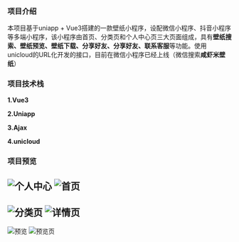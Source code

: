 ### 项目介绍

本项目基于uniapp + Vue3搭建的一款壁纸小程序，设配微信小程序、抖音小程序等多端小程序，该小程序由首页、分类页和个人中心页三大页面组成，具有**壁纸搜索、壁纸预览、壁纸下载、分享好友、分享好友、联系客服**等功能。使用unicloud的URL化开发的接口，目前在微信小程序已经上线（微信搜索**咸虾米壁纸**）

### 项目技术栈

**1.Vue3**

**2.Uniapp**

**3.Ajax**

**4.unicloud**

### 项目预览

![个人中心](/common/images/image.png)
![首页](/common/images/[V80_XXVFUD$VZOPQ6$2[YX.png)
-----

![分类页](/common/images/VLBB84D@6T3R9M@AS_@3HJ4.png)
![详情页](/common/images/EL`$[733[[RW2I5GEDAMAEM.png)
-----

![预览](<common/images/MCR[IKEUYH])UDW_HB}LYC0.png>)
![预览页](<common/images/WU)D3}A3FWN`N@9PNIMB733.png>)
